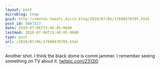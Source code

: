 ```yaml
---
layout: post
microblog: true
guid: http://vmstan-tweets.micro.blog/2010/07/06/17898470705.html
post_id: 3047327
date: 2010-07-06T15:46:05-0600
lastmod: 2010-07-06T15:46:05-0600
type: post
url: /2010/07/06/17898470705.html
---
```

Another shot. I think the black dome is comm jammer. I remember seeing something on TV about it. [twitpic.com/2312l0](http://twitpic.com/2312l0)
